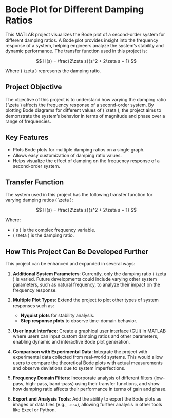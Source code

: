 # Bode Plot for Different Damping Ratios

This MATLAB project visualizes the Bode plot of a second-order system for different damping ratios. A Bode plot provides insight into the frequency response of a system, helping engineers analyze the system’s stability and dynamic performance. The transfer function used in this project is:

$$ H(s) = \frac{2\zeta s}{s^2 + 2\zeta s + 1} $$

Where \( \zeta \) represents the damping ratio.

## Project Objective

The objective of this project is to understand how varying the damping ratio \( \zeta \) affects the frequency response of a second-order system. By plotting Bode diagrams for different values of \( \zeta \), the project aims to demonstrate the system’s behavior in terms of magnitude and phase over a range of frequencies.

## Key Features

- Plots Bode plots for multiple damping ratios on a single graph.
- Allows easy customization of damping ratio values.
- Helps visualize the effect of damping on the frequency response of a second-order system.
  
## Transfer Function

The system used in this project has the following transfer function for varying damping ratios \( \zeta \):

$$ H(s) = \frac{2\zeta s}{s^2 + 2\zeta s + 1} $$

Where:
- \( s \) is the complex frequency variable.
- \( \zeta \) is the damping ratio.

## How This Project Can Be Developed Further

This project can be enhanced and expanded in several ways:

1. **Additional System Parameters**: Currently, only the damping ratio \( \zeta \) is varied. Future developments could include varying other system parameters, such as natural frequency, to analyze their impact on the frequency response.

2. **Multiple Plot Types**: Extend the project to plot other types of system responses such as:
   - **Nyquist plots** for stability analysis.
   - **Step response plots** to observe time-domain behavior.

3. **User Input Interface**: Create a graphical user interface (GUI) in MATLAB where users can input custom damping ratios and other parameters, enabling dynamic and interactive Bode plot generation.

4. **Comparison with Experimental Data**: Integrate the project with experimental data collected from real-world systems. This would allow users to compare the theoretical Bode plots with actual measurements and observe deviations due to system imperfections.

5. **Frequency Domain Filters**: Incorporate analysis of different filters (low-pass, high-pass, band-pass) using their transfer functions, and show how damping ratio affects their performance in terms of gain and phase.

6. **Export and Analysis Tools**: Add the ability to export the Bode plots as images or data files (e.g., `.csv`), allowing further analysis in other tools like Excel or Python.
